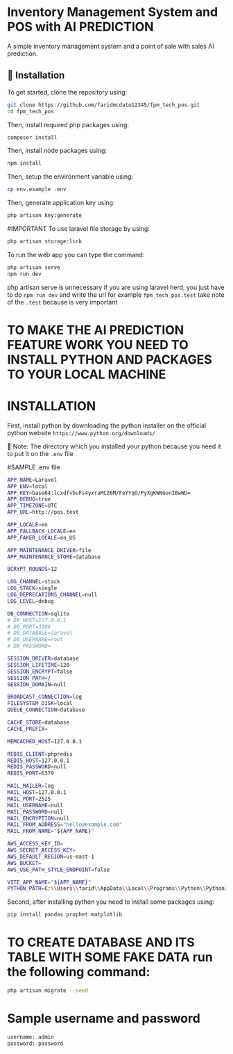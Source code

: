 # Inventory Management System and POS with AI PREDICTION

A simple inventory management system and a point of sale with sales AI prediction.

## 🚀 Installation

To get started, clone the repository using:

```sh
git clone https://github.com/faridmcdato12345/fpm_tech_pos.git
cd fpm_tech_pos
```
Then, install required php packages using:

```sh
composer install
```
Then, install node packages using:

```sh
npm install
```
Then, setup the environment variable using:

```sh
cp env.example .env
```
Then, generate application key using:

```sh
php artisan key:generate
```
#IMPORTANT
To use laravel file storage by using:

```sh
php artisan storage:link
```

To run the web app you can type the command:

```sh
php artisan serve
npm run dev
```
php artisan serve is unnecessary if you are using laravel herd, you just have to do `npm run dev` and write the url for example `fpm_tech_pos.test` take note of the `.test` because is very important

# TO MAKE THE AI PREDICTION FEATURE WORK YOU NEED TO INSTALL PYTHON AND PACKAGES TO YOUR LOCAL MACHINE

# INSTALLATION

First, install python by downloading the python installer on the official python website `https://www.python.org/downloads/`

📌 Note: The directory which you installed your python because you need it to put it on the `.env` file

#SAMPLE .env file
```sh
APP_NAME=Laravel
APP_ENV=local
APP_KEY=base64:lcxdfvbuFs4yxraMCZ6M/FeYYqO/PyXgKWNGonIBwWU=
APP_DEBUG=true
APP_TIMEZONE=UTC
APP_URL=http://pos.test

APP_LOCALE=en
APP_FALLBACK_LOCALE=en
APP_FAKER_LOCALE=en_US

APP_MAINTENANCE_DRIVER=file
APP_MAINTENANCE_STORE=database

BCRYPT_ROUNDS=12

LOG_CHANNEL=stack
LOG_STACK=single
LOG_DEPRECATIONS_CHANNEL=null
LOG_LEVEL=debug

DB_CONNECTION=sqlite
# DB_HOST=127.0.0.1
# DB_PORT=3306
# DB_DATABASE=laravel
# DB_USERNAME=root
# DB_PASSWORD=

SESSION_DRIVER=database
SESSION_LIFETIME=120
SESSION_ENCRYPT=false
SESSION_PATH=/
SESSION_DOMAIN=null

BROADCAST_CONNECTION=log
FILESYSTEM_DISK=local
QUEUE_CONNECTION=database

CACHE_STORE=database
CACHE_PREFIX=

MEMCACHED_HOST=127.0.0.1

REDIS_CLIENT=phpredis
REDIS_HOST=127.0.0.1
REDIS_PASSWORD=null
REDIS_PORT=6379

MAIL_MAILER=log
MAIL_HOST=127.0.0.1
MAIL_PORT=2525
MAIL_USERNAME=null
MAIL_PASSWORD=null
MAIL_ENCRYPTION=null
MAIL_FROM_ADDRESS="hello@example.com"
MAIL_FROM_NAME="${APP_NAME}"

AWS_ACCESS_KEY_ID=
AWS_SECRET_ACCESS_KEY=
AWS_DEFAULT_REGION=us-east-1
AWS_BUCKET=
AWS_USE_PATH_STYLE_ENDPOINT=false

VITE_APP_NAME="${APP_NAME}"
PYTHON_PATH=C:\\Users\\farid\\AppData\\Local\\Programs\\Python\\Python313\\python.exe
```
Second, after installing python you need to install some packages using:

```sh
pip install pandas prophet matplotlib
```

# TO CREATE DATABASE AND ITS TABLE WITH SOME FAKE DATA run the following command:

```sh
php artisan migrate --seed
```

# Sample username and password

```sh
username: admin
password: password
```


